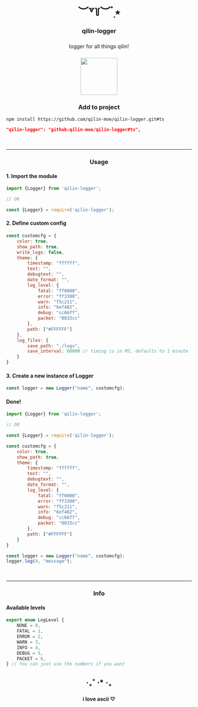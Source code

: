 <h1 align="center">︶꒷꒦︶ ๋࣭ ⭑</h1>

###

<h3 align="center">qilin-logger</h3>

###

<p align="center">logger for all things qilin!</p>

###

<div align="center">
  <img height="100" src="https://avatars.githubusercontent.com/u/147800226?s=200&v=4"  />
</div>

###
<h3 align="center"><b>Add to project</b></h3>

```shell
npm install https://github.com/qilin-moe/qilin-logger.git#ts
```
```json
"qilin-logger": "github:qilin-moe/qilin-logger#ts",
```

<br clear="both">
<hr>

###
<h3 align="center"><b>Usage</b></h3>

<h4>1. Import the module</h4>

```javascript
import {Logger} from 'qilin-logger';

// OR

const {Logger} = require('qilin-logger');
```

<h4>2. Define custom config</h4>

```javascript
const customcfg = {
    color: true,
    show_path: true,
    write_logs: false,
    theme: {
        timestamp: "ffffff",
        text: "",
        debugtext: "",
        date_format: "",
        log_level: {
            fatal: "ff0000",
            error: "ff3300",
            warn: "f5c211",
            info: "6ef482",
            debug: "cc66ff",
            packet: "0033cc"
        },
        path: ["#FFFFFF"]
    },
    log_files: {
        save_path: "./logs",
        save_interval: 60000 // timing is in MS, defaults to 1 minute
    }
}
```

<h4>3. Create  a new instance of Logger</h4>

```javascript
const logger = new Logger("name", customcfg);
```

<h4>Done!</h4>

```javascript
import {Logger} from 'qilin-logger';

// OR

const {Logger} = require('qilin-logger');

const customcfg = {
    color: true,
    show_path: true,
    theme: {
        timestamp: "ffffff",
        text: "",
        debugtext: "",
        date_format: "",
        log_level: {
            fatal: "ff0000",
            error: "ff3300",
            warn: "f5c211",
            info: "6ef482",
            debug: "cc66ff",
            packet: "0033cc"
        },
        path: ["#FFFFFF"]
    }
}

const logger = new Logger("name", customcfg);
logger.log(4, "message");
```

<br clear="both">
<hr>

###
<h3 align="center"><b>Info</b></h3>

<h4>Available levels</h4>

```javascript
export enum LogLevel {
    NONE = 0,
    FATAL = 1,
    ERROR = 2,
    WARN = 3,
    INFO = 4,
    DEBUG = 5,
    PACKET = 6,
} // You can just use the numbers if you want
```

###
<h2 align="center">‧₊˚ ⋅* ‧₊</h2>

###
<h4 align="center">i love ascii ♡︎</h4>

<br clear="both">

###